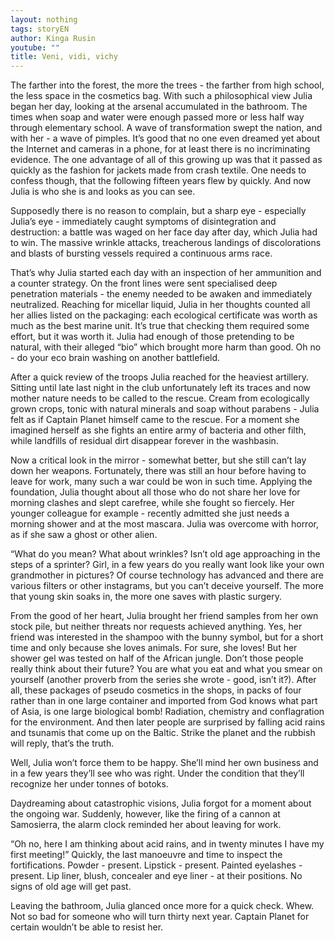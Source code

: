 ```yaml
---
layout: nothing
tags: storyEN
author: Kinga Rusin
youtube: ""
title: Veni, vidi, vichy
---
```

The farther into the forest, the more the trees - the farther from high school, the less space in the cosmetics bag. With such a philosophical view Julia began her day, looking at the arsenal accumulated in the bathroom. The times when soap and water were enough passed more or less half way through elementary school. A wave of transformation swept the nation, and with her - a wave of pimples. It’s good that no one even dreamed yet about the Internet and cameras in a phone, for at least there is no incriminating evidence. The one advantage of all of this growing up was that it passed as quickly as the fashion for jackets made from crash textile. One needs to confess though, that the following fifteen years flew by quickly. And now Julia is who she is and looks as you can see.

Supposedly there is no reason to complain, but a sharp eye - especially Julia’s eye - immediately caught symptoms of disintegration and destruction: a battle was waged on her face day after day, which Julia had to win. The massive wrinkle attacks, treacherous landings of discolorations and blasts of bursting vessels required a continuous arms race.

That’s why Julia started each day with an inspection of her ammunition and a counter strategy. On the front lines were sent specialised deep penetration materials - the enemy needed to be awaken and immediately neutralized. Reaching for micellar liquid, Julia in her thoughts counted all her allies listed on the packaging: each ecological certificate was worth as much as the best marine unit. It’s true that checking them required some effort, but it was worth it. Julia had enough of those pretending to be natural, with their alleged “bio” which brought more harm than good. Oh no - do your eco brain washing on another battlefield.

After a quick review of the troops Julia reached for the heaviest artillery. Sitting until late last night in the club unfortunately left its traces and now mother nature needs to be called to the rescue. Cream from ecologically grown crops, tonic with natural minerals and soap without parabens - Julia felt as if Captain Planet himself came to the rescue. For a moment she imagined herself as she fights an entire army of bacteria and other filth, while landfills of residual dirt disappear forever in the washbasin.

Now a critical look in the mirror - somewhat better, but she still can’t lay down her weapons.  Fortunately, there was still an hour before having to leave for work, many such a war could be won in such time. Applying the foundation, Julia thought about all those who do not share her love for morning clashes and slept carefree, while she fought so fiercely. Her younger colleague for example - recently admitted she just needs a morning shower and at the most mascara. Julia was overcome with horror, as if she saw a ghost or other alien.

“What do you mean? What about wrinkles? Isn’t old age approaching in the steps of a sprinter? Girl, in a few years do you really want look like your own grandmother in pictures? Of course technology has advanced and there are various filters or other instagrams, but you can’t deceive yourself. The more that young skin soaks in, the more one saves with plastic surgery.

From the good of her heart, Julia brought her friend samples from her own stock pile, but neither threats nor requests achieved anything. Yes, her friend was interested in the shampoo with the bunny symbol, but for a short time and only because she loves animals. For sure, she loves! But her shower gel was tested on half of the African jungle. Don’t those people really think about their future? You are what you eat and what you smear on yourself (another proverb from the series she wrote - good, isn’t it?). After all, these packages of pseudo cosmetics in the shops, in packs of four rather than in one large container and imported from God knows what part of Asia, is one large biological bomb! Radiation, chemistry and conflagration for the environment. And then later people are surprised by falling acid rains and tsunamis that come up on the Baltic. Strike the planet and the rubbish will reply, that’s the truth.

Well, Julia won’t force them to be happy. She’ll mind her own business and in a few years they’ll see who was right. Under the condition that they’ll recognize her under tonnes of botoks.

Daydreaming about catastrophic visions, Julia forgot for a moment about the ongoing war. Suddenly, however, like the firing of a cannon at Samosierra, the alarm clock reminded her about leaving for work.

“Oh no, here I am thinking about acid rains, and in twenty minutes I have my first meeting!” Quickly, the last manoeuvre and time to inspect the fortifications. Powder - present. Lipstick - present. Painted eyelashes - present. Lip liner, blush, concealer and eye liner - at their positions. No signs of old age will get past.

Leaving the bathroom, Julia glanced once more for a quick check. Whew. Not so bad for someone who will turn thirty next year. Captain Planet for certain wouldn’t be able to resist her.
